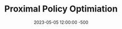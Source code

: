 ---
title: Proximal Policy Optimiation
date: 2023-05-05 12:00:00 -500
categories: [Machine Learning, AI]
tags: [ml,ai,rl]     # TAG names should always be lowercase
---